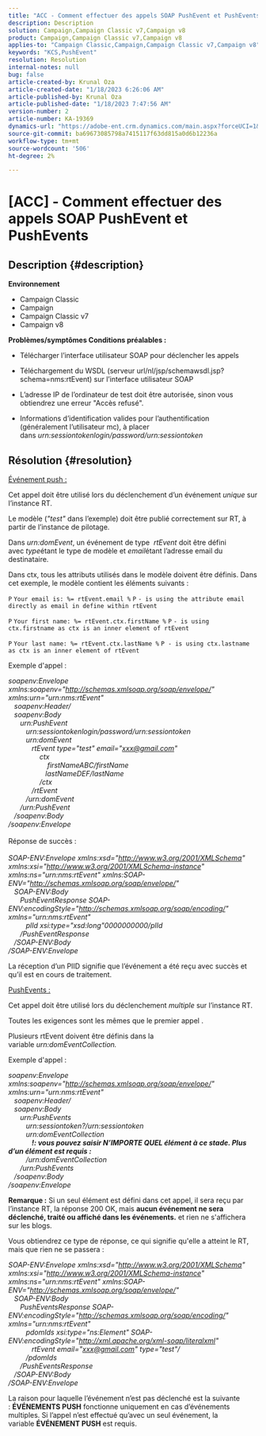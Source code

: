 ```yaml
---
title: "ACC - Comment effectuer des appels SOAP PushEvent et PushEvents"
description: Description
solution: Campaign,Campaign Classic v7,Campaign v8
product: Campaign,Campaign Classic v7,Campaign v8
applies-to: "Campaign Classic,Campaign,Campaign Classic v7,Campaign v8"
keywords: "KCS,PushEvent"
resolution: Resolution
internal-notes: null
bug: false
article-created-by: Krunal Oza
article-created-date: "1/18/2023 6:26:06 AM"
article-published-by: Krunal Oza
article-published-date: "1/18/2023 7:47:56 AM"
version-number: 2
article-number: KA-19369
dynamics-url: "https://adobe-ent.crm.dynamics.com/main.aspx?forceUCI=1&pagetype=entityrecord&etn=knowledgearticle&id=00cb40fb-f896-ed11-aad1-6045bd0067ea"
source-git-commit: ba69673085798a7415117f63dd815a0d6b12236a
workflow-type: tm+mt
source-wordcount: '506'
ht-degree: 2%

---
```


# [ACC] - Comment effectuer des appels SOAP PushEvent et PushEvents

## Description {#description}

<b>Environnement</b>
- Campaign Classic
- Campaign
- Campaign Classic v7
- Campaign v8



<b>Problèmes/symptômes </b>
<b>Conditions préalables :</b>

- Télécharger l’interface utilisateur SOAP pour déclencher les appels

- Téléchargement du WSDL (serveur url/nl/jsp/schemawsdl.jsp?schema=nms:rtEvent) sur l’interface utilisateur SOAP

- L’adresse IP de l’ordinateur de test doit être autorisée, sinon vous obtiendrez une erreur &quot;Accès refusé&quot;.

- Informations d’identification valides pour l’authentification (généralement l’utilisateur mc), à placer dans *urn:sessiontokenlogin/password/urn:sessiontoken*




## Résolution {#resolution}


<u>Événement push :</u>

Cet appel doit être utilisé lors du déclenchement d’un événement *unique* sur l’instance RT.

Le modèle (*&quot;test&quot;* dans l’exemple) doit être publié correctement sur RT, à partir de l’instance de pilotage.

Dans *urn:domEvent*, un événement de type  *rtEvent* doit être défini avec *type*&#x200B;étant le type de modèle et *email*&#x200B;étant l’adresse email du destinataire.

Dans ctx, tous les attributs utilisés dans le modèle doivent être définis. Dans cet exemple, le modèle contient les éléments suivants :

`P` `Your email is: %= rtEvent.email %` `P` `- is using the attribute email directly as email in define within rtEvent`

`P` `Your first name: %= rtEvent.ctx.firstName %` `P` `- is using ctx.firstname as ctx is an inner element of rtEvent`

`P` `Your last name: %= rtEvent.ctx.lastName %` `P - is using ctx.lastname as ctx is an inner element of rtEvent`

Exemple d&#39;appel :

*soapenv:Envelope xmlns:soapenv=&quot;http://schemas.xmlsoap.org/soap/envelope/&quot; xmlns:urn=&quot;urn:nms:rtEvent&quot;
<br>   soapenv:Header/
<br>   soapenv:Body
<br>      urn:PushEvent
<br>         urn:sessiontokenlogin/password/urn:sessiontoken
<br>         urn:domEvent
<br>            rtEvent type=&quot;test&quot; email=&quot;xxx@gmail.com&quot; 
<br>                ctx
<br>                    firstNameABC/firstName
<br>                   lastNameDEF/lastName
<br>                /ctx
<br>            /rtEvent
<br>         /urn:domEvent
<br>      /urn:PushEvent
<br>   /soapenv:Body
<br>/soapenv:Envelope*
<br><br>Réponse de succès :<br><br>
*SOAP-ENV:Envelope xmlns:xsd=&quot;http://www.w3.org/2001/XMLSchema&quot; xmlns:xsi=&quot;http://www.w3.org/2001/XMLSchema-instance&quot; xmlns:ns=&quot;urn:nms:rtEvent&quot; xmlns:SOAP-ENV=&quot;http://schemas.xmlsoap.org/soap/envelope/&quot;
<br>   SOAP-ENV:Body
<br>      PushEventResponse SOAP-ENV:encodingStyle=&quot;http://schemas.xmlsoap.org/soap/encoding/&quot; xmlns=&quot;urn:nms:rtEvent&quot;
<br>         plId xsi:type=&quot;xsd:long&quot;0000000000/plId
<br>      /PushEventResponse
<br>   /SOAP-ENV:Body
<br>/SOAP-ENV:Envelope*

La réception d’un PIID signifie que l’événement a été reçu avec succès et qu’il est en cours de traitement.



<u>PushEvents :</u>

Cet appel doit être utilisé lors du déclenchement *multiple* sur l’instance RT.

Toutes les exigences sont les mêmes que le premier appel .

Plusieurs rtEvent doivent être définis dans la variable *urn:domEventCollection.*



Exemple d&#39;appel :

*soapenv:Envelope xmlns:soapenv=&quot;http://schemas.xmlsoap.org/soap/envelope/&quot; xmlns:urn=&quot;urn:nms:rtEvent&quot;
<br>   soapenv:Header/
<br>   soapenv:Body
<br>      urn:PushEvents
<br>         urn:sessiontoken?/urn:sessiontoken
<br>         urn:domEventCollection
<br>            <b>!: vous pouvez saisir N’IMPORTE QUEL élément à ce stade. Plus d’un élément est requis :</b>
<br>         /urn:domEventCollection
<br>      /urn:PushEvents
<br>   /soapenv:Body
<br>/soapenv:Envelope*

<b>Remarque :</b> Si un seul élément est défini dans cet appel, il sera reçu par l’instance RT, la réponse 200 OK, mais <b>aucun événement ne sera déclenché, traité ou affiché dans les événements.</b> et rien ne s&#39;affichera sur les blogs.

Vous obtiendrez ce type de réponse, ce qui signifie qu&#39;elle a atteint le RT, mais que rien ne se passera :

*SOAP-ENV:Envelope xmlns:xsd=&quot;http://www.w3.org/2001/XMLSchema&quot; xmlns:xsi=&quot;http://www.w3.org/2001/XMLSchema-instance&quot; xmlns:ns=&quot;urn:nms:rtEvent&quot; xmlns:SOAP-ENV=&quot;http://schemas.xmlsoap.org/soap/envelope/&quot;
<br>   SOAP-ENV:Body
<br>      PushEventsResponse SOAP-ENV:encodingStyle=&quot;http://schemas.xmlsoap.org/soap/encoding/&quot; xmlns=&quot;urn:nms:rtEvent&quot;
<br>         pdomIds xsi:type=&quot;ns:Element&quot; SOAP-ENV:encodingStyle=&quot;http://xml.apache.org/xml-soap/literalxml&quot;
<br>            rtEvent email=&quot;xxx@gmail.com&quot; type=&quot;test&quot;/
<br>         /pdomIds
<br>      /PushEventsResponse
<br>   /SOAP-ENV:Body
<br>/SOAP-ENV:Envelope*

La raison pour laquelle l’événement n’est pas déclenché est la suivante : <b>ÉVÉNEMENTS PUSH</b> fonctionne uniquement en cas d’événements multiples. Si l’appel n’est effectué qu’avec un seul événement, la variable <b>ÉVÉNEMENT PUSH</b> est requis.
